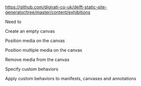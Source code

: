 

https://github.com/digirati-co-uk/delft-static-site-generator/tree/master/content/exhibitions

Need to

Create an empty canvas

Position media on the canvas

Position multiple media on the canvas

Remove media from the canvas

Specify custom behaviors

Apply custom behaviors to manifests, canvases and annotations


